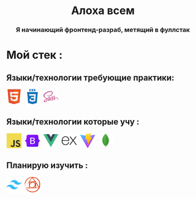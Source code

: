 <div id="header" align="center">
    <h1>Алоха всем</h1>
    <h3>Я начинающий фронтенд-разраб, метящий в фуллстак</h3>
</div>

# Мой стек : 
## Языки/технологии требующие практики:
<div> 
    <img src="https://github.com/devicons/devicon/blob/master/icons/html5/html5-original.svg" title="HTML5" alt="HTML" width="40" height="40"/>&nbsp; 
    <img src="https://github.com/devicons/devicon/blob/master/icons/css3/css3-plain-wordmark.svg" title="CSS3" alt="CSS" width="40" height="40"/>&nbsp; 
    <img src="https://github.com/devicons/devicon/blob/master/icons/sass/sass-original.svg" title="SASS" alt="SASS" width="40" height="40"/>&nbsp; 
</div>

## Языки/технологии которые учу :
<div> 
    <img src="https://github.com/devicons/devicon/blob/master/icons/javascript/javascript-original.svg" title="JavaScript" alt="JavaScript" width="40" height="40"/>&nbsp; 
    <img src="https://github.com/devicons/devicon/blob/master/icons/bootstrap/bootstrap-original.svg" title="Bootstrap 5" alt="Bootstrap" width="40" height="40"/>&nbsp; 
    <img src="https://github.com/devicons/devicon/blob/master/icons/vuejs/vuejs-original.svg" title="Vue.js" alt="Vue.js" width="40" height="40"/>&nbsp; 
    <img src="https://github.com/devicons/devicon/blob/master/icons/express/express-original.svg" title="Express.js" alt="Express.js" width="40" height="40"/>&nbsp;
    <img src="https://github.com/devicons/devicon/blob/master/icons/vitejs/vitejs-original.svg" title="Vite" alt="Vite" width="40" height="40"/>&nbsp;
    <img src="https://github.com/devicons/devicon/blob/master/icons/mongodb/mongodb-original.svg" title="MongoDB" alt="MongoDB" width="40" height="40"/>&nbsp;
</div>

## Планирую изучить :
<div> 
    <img src="https://github.com/devicons/devicon/blob/master/icons/tailwindcss/tailwindcss-original.svg" title="TailwindCSS" alt="TailwindCSS" width="40" height="40"/>&nbsp; 
    <img src="https://github.com/devicons/devicon/blob/master/icons/postcss/postcss-original.svg" title="PostCSS" alt="PostCSS" width="40" height="40"/>&nbsp;
</div>
